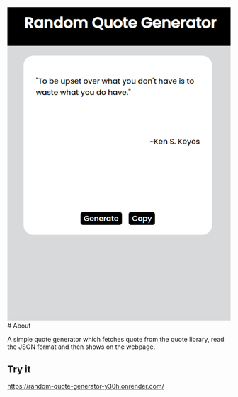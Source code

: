 <img src="./ss.png" alt="image">
# About

A simple quote generator which fetches quote from the quote library, read the JSON format and then shows on the webpage.


## Try it

https://random-quote-generator-y30h.onrender.com/
